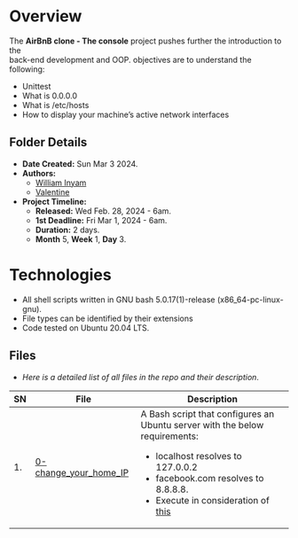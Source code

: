 # Overview #

The **AirBnB clone - The console** project pushes further the introduction to the \
back-end development and OOP.
objectives are to understand the following:
- Unittest
- What is 0.0.0.0
- What is /etc/hosts
-  How to display your machine’s active network interfaces


## Folder Details ###
- **Date Created:** Sun Mar 3 2024.
- **Authors:** 
	- [William Inyam](https.//github.com/thecypherzen)
	- [Valentine](https.//github.com/ValentineNyibiam)
- **Project Timeline:**
  - **Released:** Wed Feb. 28, 2024 - 6am.
  - **1st Deadline:** Fri Mar 1, 2024 - 6am.
  - **Duration:** 2 days.
  - **Month** 5, **Week** 1, **Day** 3.

# Technologies #
- All shell scripts written in GNU bash 5.0.17(1)-release (x86_64-pc-linux-gnu).
- File types can be identified by their extensions
- Code tested on Ubuntu 20.04 LTS.


## Files ###
- *Here is a detailed list of all files in the repo and their description*.

| SN | File | Description                                   |
|----|------|-----------------------------------------------|
| 1. | [0-change_your_home_IP](https://github.com/thecypherzen/alx-system_engineering/0-change_your_home_IP-devops/tree/main/0-change_your_home_IP) | A Bash script that configures an Ubuntu server with the below requirements:<ul><li>localhost resolves to 127.0.0.2</li><li>facebook.com resolves to 8.8.8.8.</li><li>Execute in consideration of [this](https://intranet.alxswe.com/rltoken/XSXhQPoDu3QecXs3j9XgPQ)</li></ul>|
